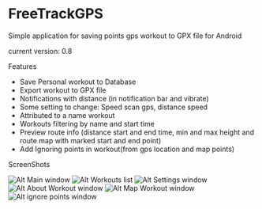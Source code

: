 FreeTrackGPS
============

Simple application for saving  points gps workout to GPX file for Android 

current version: 0.8

Features

- Save Personal workout to Database
- Export workout to GPX file
- Notifications with distance (in notification bar and vibrate)
- Some setting to change: Speed scan gps, distance speed
- Attributed to a name workout
- Workouts filtering by name and start time
- Preview route info (distance start and end time, min and max height and route map with marked start and end point)
- Add Ignoring points in workout(from gps location and map points)


ScreenShots

![Alt Main window](http://i.imgur.com/Ais4Aoy.png)
![Alt Workouts list](http://i.imgur.com/GPgJZGq.png)
![Alt Settings window](http://i.imgur.com/ZDRnvn6.png)
![Alt About Workout window](http://i.imgur.com/iWWojv2.png)
![Alt Map Workout window](http://i.imgur.com/UzbnC1p.png)
![Alt ignore points window](http://i.imgur.com/uqLsIo6.png)
